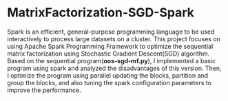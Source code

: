 # MatrixFactorization-SGD-Spark

Spark is an efficient, general-purpose programming language to be used interactively to process large datasets on a cluster. This project focuses on using Apache Spark Programming Framework to optimize the sequential matrix factorization using Stochastic Gradient Descent(SGD) algorithm. Based on the sequential program(**oos-sgd-mf.py**), I implemented a basic program using spark and analyzed the disadvantages of this version. Then, I optimize the program using parallel updating the blocks, partition and group the blocks, and also tuning the spark configuration parameters to improve the performance.

